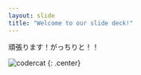 ```yaml
---
layout: slide
title: "Welcome to our slide deck!"
---
```


頑張ります！がっちりと！！

![codercat](https://octodex.github.com/images/codercat.jpg)
{: .center}
